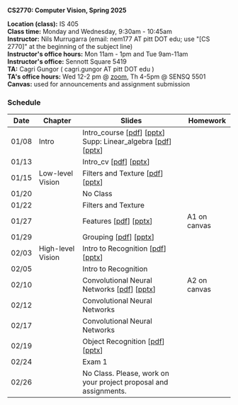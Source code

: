 
**CS2770: Computer Vision, Spring 2025**

**Location (class):** IS 405<br>
**Class time:** Monday and Wednesday, 9:30am - 10:45am<br>
**Instructor:** Nils Murrugarra (email: nem177 AT pitt DOT edu; use "[CS 2770]" at the beginning of the subject line)<br>
**Instructor's office hours:** Mon 11am - 1pm and Tue 9am-11am<br>
**Instructor's office:** Sennott Square 5419<br>
**TA:** Cagri Gungor ( cagri.gungor AT pitt DOT edu )<br>
**TA's office hours:** Wed 12-2 pm @ <a href="https://pitt.zoom.us/j/5098169252">zoom</a>, Th 4-5pm @ SENSQ 5501<br>
**Canvas:** used for announcements and assignment submission<br>

### Schedule

Date        | Chapter      | Slides       | Homework
----------- | -----------  | -----------  | -----------
01/08       | Intro        | Intro_course [[pdf](https://sites.pitt.edu/~nem177/courses/spring25_cs2770/lec_1.intro_course.pdf)] [[pptx](https://sites.pitt.edu/~nem177/courses/spring25_cs2770/lec_1.intro_course.pptx)]<br> Supp: Linear_algebra [[pdf](https://sites.pitt.edu/~nem177/courses/spring25_cs2770/supp.lec_1.linear_algebra.pdf)] [[pptx](https://sites.pitt.edu/~nem177/courses/spring25_cs2770/supp.lec_1.linear_algebra.pptx)]             |
01/13       |              | Intro_cv [[pdf](https://sites.pitt.edu/~nem177/courses/spring25_cs2770/lec_2.intro_cv.pdf)] [[pptx](https://sites.pitt.edu/~nem177/courses/spring25_cs2770/lec_2.intro_cv.pptx)]              |
01/15       | Low-level Vision | Filters and Texture [[pdf](https://sites.pitt.edu/~nem177/courses/spring25_cs2770/lec_3.filters.pdf)] [[pptx](https://sites.pitt.edu/~nem177/courses/spring25_cs2770/lec_3.filters.pptx)]              |
01/20       |              | No Class              |
01/22       |              | Filters and Texture   |
01/27       |              | Features [[pdf](https://sites.pitt.edu/~nem177/courses/spring25_cs2770/lec_4.features.pdf)] [[pptx](https://sites.pitt.edu/~nem177/courses/spring25_cs2770/lec_4.features.pptx)]              | A1 on canvas
01/29       |              | Grouping [[pdf](https://sites.pitt.edu/~nem177/courses/spring25_cs2770/lec_5.grouping.pdf)] [[pptx](https://sites.pitt.edu/~nem177/courses/spring25_cs2770/lec_5.grouping.pptx)]              |
02/03       | High-level Vision | Intro to Recognition [[pdf](https://sites.pitt.edu/~nem177/courses/spring25_cs2770/lec_6.recognition.pdf)] [[pptx](https://sites.pitt.edu/~nem177/courses/spring25_cs2770/lec_6.recognition.pptx)]              |
02/05       |              | Intro to Recognition               |
02/10       |              | Convolutional Neural Networks [[pdf](https://sites.pitt.edu/~nem177/courses/spring25_cs2770/lec_7.cnns.pdf)] [[pptx](https://sites.pitt.edu/~nem177/courses/spring25_cs2770/lec_7.cnns.pptx)]              | A2 on canvas
02/12       |              | Convolutional Neural Networks               |
02/17       |              | Convolutional Neural Networks               |
02/19       |              | Object Recognition [[pdf](https://sites.pitt.edu/~nem177/courses/spring25_cs2770/lec_8.objrec.pdf.pdf)] [[pptx](https://sites.pitt.edu/~nem177/courses/spring25_cs2770/lec_8.objrec.pdf.pptx)]              | 
02/24       |              | Exam 1               | 
02/26       |              | No Class. Please, work on your project proposal and assignments. | 
